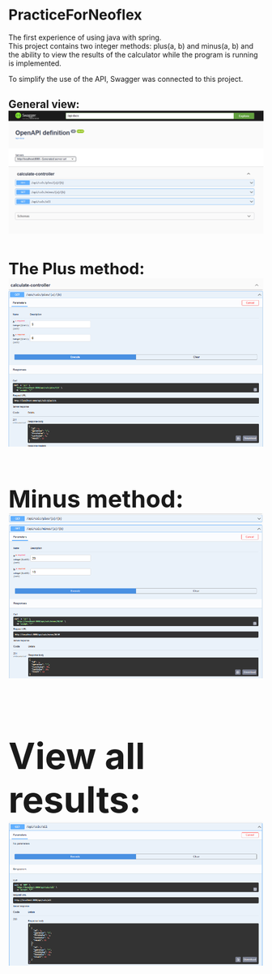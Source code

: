 # PracticeForNeoflex
The first experience of using java with spring. <br>
This project contains two integer methods: plus(a, b) and minus(a, b) and the ability to view the results of the calculator while the program is running is implemented.

To simplify the use of the API, Swagger was connected to this project.<br>
**<h2>General view:**
![Alt Общий вид](https://github.com/MoshnikovK/PracticeForNeoflex/blob/master/ReadMe/swagger.PNG)
**<h2>The Plus method:**<br>
![Alt Метод сложения](https://github.com/MoshnikovK/PracticeForNeoflex/blob/master/ReadMe/plusMetod.PNG)
**<h2>Minus method:**<br>
![Alt Метод вычетания](https://github.com/MoshnikovK/PracticeForNeoflex/blob/master/ReadMe/minusMetod.PNG)
**<h2>View all results:**<br>
![Alt Все результаты](https://github.com/MoshnikovK/PracticeForNeoflex/blob/master/ReadMe/allResultOperation.PNG)

